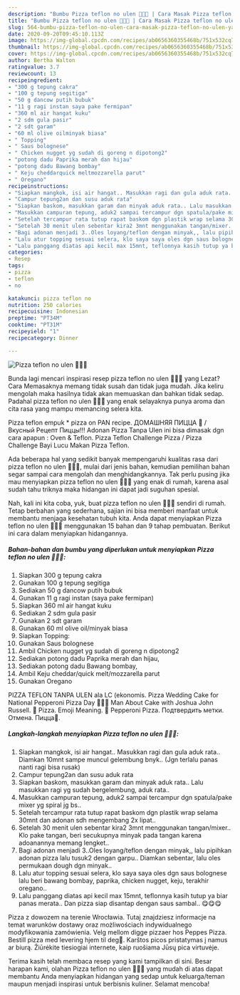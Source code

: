 ```yaml
---
description: "Bumbu Pizza teflon no ulen 🍕🍕🍕 | Cara Masak Pizza teflon no ulen 🍕🍕🍕 Yang Lezat Sekali"
title: "Bumbu Pizza teflon no ulen 🍕🍕🍕 | Cara Masak Pizza teflon no ulen 🍕🍕🍕 Yang Lezat Sekali"
slug: 564-bumbu-pizza-teflon-no-ulen-cara-masak-pizza-teflon-no-ulen-yang-lezat-sekali
date: 2020-09-20T09:45:10.113Z
image: https://img-global.cpcdn.com/recipes/ab0656360355468b/751x532cq70/pizza-teflon-no-ulen-🍕🍕🍕-foto-resep-utama.jpg
thumbnail: https://img-global.cpcdn.com/recipes/ab0656360355468b/751x532cq70/pizza-teflon-no-ulen-🍕🍕🍕-foto-resep-utama.jpg
cover: https://img-global.cpcdn.com/recipes/ab0656360355468b/751x532cq70/pizza-teflon-no-ulen-🍕🍕🍕-foto-resep-utama.jpg
author: Bertha Walton
ratingvalue: 3.7
reviewcount: 13
recipeingredient:
- "300 g tepung cakra"
- "100 g tepung segitiga"
- "50 g dancow putih bubuk"
- "11 g ragi instan saya pake fermipan"
- "360 ml air hangat kuku"
- "2 sdm gula pasir"
- "2 sdt garam"
- "60 ml olive oilminyak biasa"
- " Topping"
- " Saus bolognese"
- " Chicken nugget yg sudah di goreng n dipotong2"
- "potong dadu Paprika merah dan hijau"
- "potong dadu Bawang bombay"
- " Keju cheddarquick meltmozzarella parut"
- " Oregano"
recipeinstructions:
- "Siapkan mangkok, isi air hangat.. Masukkan ragi dan gula aduk rata.. Diamkan 10mnt sampe muncul gelembung bnyk.. (Jgn terlalu panas nanti ragi bisa rusak)"
- "Campur tepung2an dan susu aduk rata"
- "Siapkan baskom, masukkan garam dan minyak aduk rata.. Lalu masukkan ragi yg sudah bergelembung, aduk rata.."
- "Masukkan campuran tepung, aduk2 sampai tercampur dgn spatula/pake mixer yg spiral jg bs.."
- "Setelah tercampur rata tutup rapat baskom dgn plastik wrap selama 30mnt dan adonan sdh mengembang 2x lipat.."
- "Setelah 30 menit ulen sebentar kira2 3mnt menggunakan tangan/mixer.. Klo pake tangan, beri secukupnya minyak pada tangan karena adoanannya memang lengket.."
- "Bagi adonan menjadi 3..Oles loyang/teflon dengan minyak,, lalu pipihkan adonan pizza lalu tusuk2 dengan garpu.. Diamkan sebentar, lalu oles permukaan dough dgn minyak.."
- "Lalu atur topping sesuai selera, klo saya saya oles dgn saus bolognese lalu beri bawang bombay, paprika, chicken nugget, keju, terakhir oregano.."
- "Lalu panggang diatas api kecil max 15mnt, teflonnya kasih tutup ya biar panas merata.. Dan pizza siap disantap dengan saus sambal.. 😋😋😋"
categories:
- Resep
tags:
- pizza
- teflon
- no

katakunci: pizza teflon no 
nutrition: 250 calories
recipecuisine: Indonesian
preptime: "PT34M"
cooktime: "PT31M"
recipeyield: "1"
recipecategory: Dinner

---
```



![Pizza teflon no ulen 🍕🍕🍕](https://img-global.cpcdn.com/recipes/ab0656360355468b/751x532cq70/pizza-teflon-no-ulen-🍕🍕🍕-foto-resep-utama.jpg)

Bunda lagi mencari inspirasi resep pizza teflon no ulen 🍕🍕🍕 yang Lezat? Cara Memasaknya memang tidak susah dan tidak juga mudah. Jika keliru mengolah maka hasilnya tidak akan memuaskan dan bahkan tidak sedap. Padahal pizza teflon no ulen 🍕🍕🍕 yang enak selayaknya punya aroma dan cita rasa yang mampu memancing selera kita.

Pizza teflon empuk * pizza on PAN recipe. ДОМАШНЯЯ ПИЦЦА 🍕 / Вкусный Рецепт Пиццы!!! Adonan Pizza Tanpa Ulen ini bisa dimasak dgn cara apapun : Oven &amp; Teflon. Pizza Teflon Challenge Pizza / Pizza Challenge Bayi Lucu Makan Pizza Teflon.

Ada beberapa hal yang sedikit banyak mempengaruhi kualitas rasa dari pizza teflon no ulen 🍕🍕🍕, mulai dari jenis bahan, kemudian pemilihan bahan segar sampai cara mengolah dan menghidangkannya. Tak perlu pusing jika mau menyiapkan pizza teflon no ulen 🍕🍕🍕 yang enak di rumah, karena asal sudah tahu triknya maka hidangan ini dapat jadi suguhan spesial.


Nah, kali ini kita coba, yuk, buat pizza teflon no ulen 🍕🍕🍕 sendiri di rumah. Tetap berbahan yang sederhana, sajian ini bisa memberi manfaat untuk membantu menjaga kesehatan tubuh kita. Anda dapat menyiapkan Pizza teflon no ulen 🍕🍕🍕 menggunakan 15 bahan dan 9 tahap pembuatan. Berikut ini cara dalam menyiapkan hidangannya.

<!--inarticleads1-->

##### Bahan-bahan dan bumbu yang diperlukan untuk menyiapkan Pizza teflon no ulen 🍕🍕🍕:

1. Siapkan 300 g tepung cakra
1. Gunakan 100 g tepung segitiga
1. Sediakan 50 g dancow putih bubuk
1. Gunakan 11 g ragi instan (saya pake fermipan)
1. Siapkan 360 ml air hangat kuku
1. Sediakan 2 sdm gula pasir
1. Gunakan 2 sdt garam
1. Gunakan 60 ml olive oil/minyak biasa
1. Siapkan  Topping:
1. Gunakan  Saus bolognese
1. Ambil  Chicken nugget yg sudah di goreng n dipotong2
1. Sediakan potong dadu Paprika merah dan hijau,
1. Sediakan potong dadu Bawang bombay,
1. Ambil  Keju cheddar/quick melt/mozzarella parut
1. Gunakan  Oregano


PIZZA TEFLON TANPA ULEN ala LC (ekonomis. Pizza Wedding Cake for National Pepperoni Pizza Day 🍕🍕🍕 Man About Cake with Joshua John Russell. 🍕 Pizza. Emoji Meaning. 🍕 Pepperoni Pizza. Подтвердить метки. Отмена. Пицца🍕. 

<!--inarticleads2-->

##### Langkah-langkah menyiapkan Pizza teflon no ulen 🍕🍕🍕:

1. Siapkan mangkok, isi air hangat.. Masukkan ragi dan gula aduk rata.. Diamkan 10mnt sampe muncul gelembung bnyk.. (Jgn terlalu panas nanti ragi bisa rusak)
1. Campur tepung2an dan susu aduk rata
1. Siapkan baskom, masukkan garam dan minyak aduk rata.. Lalu masukkan ragi yg sudah bergelembung, aduk rata..
1. Masukkan campuran tepung, aduk2 sampai tercampur dgn spatula/pake mixer yg spiral jg bs..
1. Setelah tercampur rata tutup rapat baskom dgn plastik wrap selama 30mnt dan adonan sdh mengembang 2x lipat..
1. Setelah 30 menit ulen sebentar kira2 3mnt menggunakan tangan/mixer.. Klo pake tangan, beri secukupnya minyak pada tangan karena adoanannya memang lengket..
1. Bagi adonan menjadi 3..Oles loyang/teflon dengan minyak,, lalu pipihkan adonan pizza lalu tusuk2 dengan garpu.. Diamkan sebentar, lalu oles permukaan dough dgn minyak..
1. Lalu atur topping sesuai selera, klo saya saya oles dgn saus bolognese lalu beri bawang bombay, paprika, chicken nugget, keju, terakhir oregano..
1. Lalu panggang diatas api kecil max 15mnt, teflonnya kasih tutup ya biar panas merata.. Dan pizza siap disantap dengan saus sambal.. 😋😋😋


Pizza z dowozem na terenie Wrocławia. Tutaj znajdziesz informacje na temat warunków dostawy oraz możliwościach indywidualnego modyfikowania zamówienia. Velg mellom digge pizzaer hos Peppes Pizza. Bestill pizza med levering hjem til deg🍕. Karštos picos pristatymas į namus ar biurą. Žiūrėkite tiesiogiai internete, kaip ruošiama Jūsų pica virtuvėje. 

Terima kasih telah membaca resep yang kami tampilkan di sini. Besar harapan kami, olahan Pizza teflon no ulen 🍕🍕🍕 yang mudah di atas dapat membantu Anda menyiapkan hidangan yang sedap untuk keluarga/teman maupun menjadi inspirasi untuk berbisnis kuliner. Selamat mencoba!
